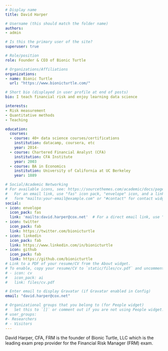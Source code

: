 ```yaml
---
# Display name
title: David Harper

# Username (this should match the folder name)
authors:
- admin

# Is this the primary user of the site?
superuser: true

# Role/position
role: Founder & CEO of Bionic Turtle

# Organizations/Affiliations
organizations:
- name: Bionic Turtle
  url: "https://www.bionicturtle.com/"

# Short bio (displayed in user profile at end of posts)
bio: I teach financial risk and enjoy learning data science

interests:
- Risk measurement
- Quantitative methods
- Teaching

education:
  courses:
  - course: 40+ data science courses/certifications
    institution: datacamp, coursera, etc
    year: 2014-
  - course: Chartered Financial Analyst (CFA)
    institution: CFA Institute
    year: 2003
  - course: BA in Economics
    institution: University of California at UC Berkeley
    year: 1889

# Social/Academic Networking
# For available icons, see: https://sourcethemes.com/academic/docs/page-builder/#icons
#   For an email link, use "fas" icon pack, "envelope" icon, and a link in the
#   form "mailto:your-email@example.com" or "#contact" for contact widget.
social:
- icon: envelope
  icon_pack: fas
  link: 'mailto:david.harper@cox.net'  # For a direct email link, use "mailto:test@example.org".
- icon: twitter
  icon_pack: fab
  link: https://twitter.com/bionicturtle
- icon: linkedin
  icon_pack: fab
  link: https://www.linkedin.com/in/bionicturtle
- icon: github
  icon_pack: fab
  link: https://github.com/bionicturtle
# Link to a PDF of your resume/CV from the About widget.
# To enable, copy your resume/CV to `static/files/cv.pdf` and uncomment the lines below.
# - icon: cv
#   icon_pack: ai
#   link: files/cv.pdf

# Enter email to display Gravatar (if Gravatar enabled in Config)
email: "david.harper@cox.net"

# Organizational groups that you belong to (for People widget)
#   Set this to `[]` or comment out if you are not using People widget.
# user_groups:
#- Researchers
# - Visitors
---
```


David Harper, CFA, FRM is the founder of Bionic Turtle, LLC which is the leading exam prep provider for the Financial Risk Manager (FRM) exam. 

